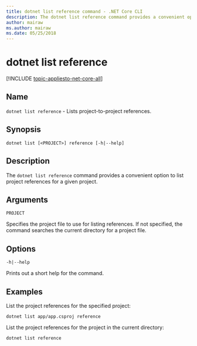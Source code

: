 ```yaml
---
title: dotnet list reference command - .NET Core CLI
description: The dotnet list reference command provides a convenient option to list project to project references.
author: mairaw
ms.author: mairaw
ms.date: 05/25/2018
---
```

# dotnet list reference

[!INCLUDE [topic-appliesto-net-core-all](../../../includes/topic-appliesto-net-core-all.md)]

## Name

`dotnet list reference` - Lists project-to-project references.

## Synopsis

`dotnet list [<PROJECT>] reference [-h|--help]`

## Description

The `dotnet list reference` command provides a convenient option to list project references for a given project.

## Arguments

`PROJECT`

Specifies the project file to use for listing references. If not specified, the command searches the current directory for a project file.

## Options

`-h|--help`

Prints out a short help for the command.

## Examples

List the project references for the specified project:

`dotnet list app/app.csproj reference`

List the project references for the project in the current directory:

`dotnet list reference`